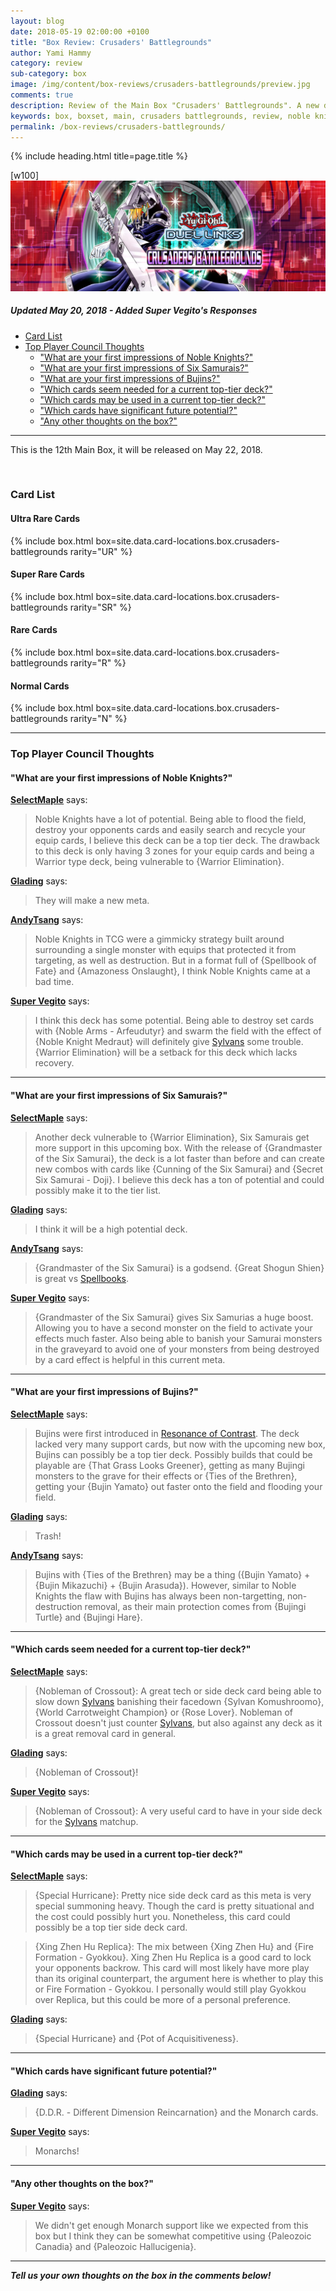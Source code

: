 ```yaml
---
layout: blog
date: 2018-05-19 02:00:00 +0100 
title: "Box Review: Crusaders' Battlegrounds"
author: Yami Hammy
category: review
sub-category: box
image: /img/content/box-reviews/crusaders-battlegrounds/preview.jpg
comments: true
description: Review of the Main Box "Crusaders' Battlegrounds". A new deck type included with this box is Noble Knights as well as support for Six Samurais and Buijins.
keywords: box, boxset, main, crusaders battlegrounds, review, noble knights, six samurais, buijins
permalink: /box-reviews/crusaders-battlegrounds/
---
```


{% include heading.html title=page.title %}

[w100]
![](/img/content/box-reviews/crusaders-battlegrounds/banner.jpg)

##### Updated May 20, 2018 - Added Super Vegito's Responses

- [Card List](#card-list)
- [Top Player Council Thoughts](#tpc)
    - ["What are your first impressions of Noble Knights?"](#q1)
    - ["What are your first impressions of Six Samurais?"](#q2)
    - ["What are your first impressions of Bujins?"](#q3)
    - ["Which cards seem needed for a current top-tier deck?"](#q4)
    - ["Which cards may be used in a current top-tier deck?"](#q5)
    - ["Which cards have significant future potential?"](#q6)
    - ["Any other thoughts on the box?"](#q7)

---

This is the 12th Main Box, it will be released on May 22, 2018. 

<br>

### Card List

#### Ultra Rare Cards

{% include box.html box=site.data.card-locations.box.crusaders-battlegrounds rarity="UR" %}

#### Super Rare Cards

{% include box.html box=site.data.card-locations.box.crusaders-battlegrounds rarity="SR" %}

#### Rare Cards

{% include box.html box=site.data.card-locations.box.crusaders-battlegrounds rarity="R" %}

#### Normal Cards

{% include box.html box=site.data.card-locations.box.crusaders-battlegrounds rarity="N" %}

---

<a name="tpc"></a>

### Top Player Council Thoughts

<a name="q1"></a>

#### "What are your first impressions of Noble Knights?"

**[SelectMaple](/top-player-council/selectmaple/)** says:

> Noble Knights have a lot of potential. Being able to flood the field, destroy your opponents cards and easily search and recycle your equip cards, I believe this deck can be a top tier deck. The drawback to this deck is only having 3 zones for your equip cards and being a Warrior type deck, being vulnerable to {Warrior Elimination}. 

**[Glading](/top-player-council/glading/)** says:

> They will make a new meta.

**[AndyTsang](/top-player-council/andytsang/)** says:

> Noble Knights in TCG were a gimmicky strategy built around surrounding a single monster with equips that protected it from targeting, as well as destruction. But in a format full of {Spellbook of Fate} and {Amazoness Onslaught}, I think Noble Knights came at a bad time.

**[Super Vegito](/top-player-council/super-vegito/)** says:

> I think this deck has some potential. Being able to destroy set cards with {Noble Arms - Arfeudutyr} and swarm the field with the effect of {Noble Knight Medraut} will definitely give [Sylvans](/tier-list/deck-types/sylvans/) some trouble. {Warrior Elimination} will be a setback for this deck which lacks recovery.


---

<a name="q2"></a>

#### "What are your first impressions of Six Samurais?"

**[SelectMaple](/top-player-council/selectmaple/)** says:

> Another deck vulnerable to {Warrior Elimination}, Six Samurais get more support in this upcoming box. With the release of {Grandmaster of the Six Samurai}, the deck is a lot faster than before and can create new combos with cards like {Cunning of the Six Samurai} and {Secret Six Samurai - Doji}. I believe this deck has a ton of potential and could possibly make it to the tier list.

**[Glading](/top-player-council/glading/)** says:

> I think it will be a high potential deck.

**[AndyTsang](/top-player-council/andytsang/)** says:

> {Grandmaster of the Six Samurai} is a godsend. {Great Shogun Shien} is great vs [Spellbooks](/tier-list/deck-types/spellbooks/). 

**[Super Vegito](/top-player-council/super-vegito/)** says:

> {Grandmaster of the Six Samurai} gives Six Samurias a huge boost. Allowing you to have a second monster on the field to activate your effects much faster. Also being able to banish your Samurai monsters in the graveyard to avoid one of your monsters from being destroyed by a card effect is helpful in this current meta.

---

<a name="q3"></a>

#### "What are your first impressions of Bujins?"

**[SelectMaple](/top-player-council/selectmaple/)** says:

> Bujins were first introduced in [Resonance of Contrast](/box-reviews/resonance-of-contrast/). The deck lacked very many support cards, but now with the upcoming new box, Bujins can possibly be a top tier deck. Possibly builds that could be playable are {That Grass Looks Greener}, getting as many Bujingi monsters to the grave for their effects or {Ties of the Brethren}, getting your {Bujin Yamato} out faster onto the field and flooding your field. 

**[Glading](/top-player-council/glading/)** says:

> Trash!

**[AndyTsang](/top-player-council/andytsang/)** says:

> Bujins with {Ties of the Brethren} may be a thing ({Bujin Yamato} + {Bujin Mikazuchi} + {Bujin Arasuda}). However, similar to Noble Knights the flaw with Bujins has always been non-targetting, non-destruction removal, as their main protection comes from {Bujingi Turtle} and {Bujingi Hare}.

---

<a name="q4"></a>

#### "Which cards seem needed for a current top-tier deck?"

**[SelectMaple](/top-player-council/selectmaple/)** says:

> {Nobleman of Crossout}: A great tech or side deck card being able to slow down [Sylvans](/tier-list/deck-types/sylvans/) banishing their facedown {Sylvan Komushroomo}, {World Carrotweight Champion} or {Rose Lover}. Nobleman of Crossout doesn't just counter [Sylvans](/tier-list/deck-types/sylvans/), but also against any deck as it is a great removal card in general. 

**[Glading](/top-player-council/glading/)** says:
> {Nobleman of Crossout}!

**[Super Vegito](/top-player-council/super-vegito/)** says:

> {Nobleman of Crossout}: A very useful card to have in your side deck for the [Sylvans](/tier-list/deck-types/sylvans/) matchup.

---

<a name="q5"></a>

#### "Which cards may be used in a current top-tier deck?"

**[SelectMaple](/top-player-council/selectmaple/)** says:

> {Special Hurricane}: Pretty nice side deck card as this meta is very special summoning heavy. Though the card is pretty situational and the cost could possibly hurt you. Nonetheless, this card could possibly be a top tier side deck card. 

> {Xing Zhen Hu Replica}: The mix between {Xing Zhen Hu} and {Fire Formation - Gyokkou}. Xing Zhen Hu Replica is a good card to lock your opponents backrow. This card will most likely have more play than its original counterpart, the argument here is whether to play this or Fire Formation - Gyokkou. I personally would still play Gyokkou over Replica, but this could be more of a personal preference. 

**[Glading](/top-player-council/glading/)** says:

> {Special Hurricane} and {Pot of Acquisitiveness}.

---

<a name="q6"></a>

#### "Which cards have significant future potential?"

**[Glading](/top-player-council/glading/)** says:

> {D.D.R. - Different Dimension Reincarnation} and the Monarch cards.

**[Super Vegito](/top-player-council/super-vegito/)** says:

> Monarchs! 

---

<a name="q7"></a>

#### "Any other thoughts on the box?"

**[Super Vegito](/top-player-council/super-vegito/)** says:

> We didn't get enough Monarch support like we expected from this box but I think they can be somewhat competitive using {Paleozoic Canadia} and {Paleozoic Hallucigenia}. 

---

***Tell us your own thoughts on the box in the comments below!***